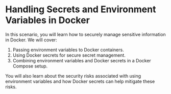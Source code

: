# Handling Secrets and Environment Variables in Docker

In this scenario, you will learn how to securely manage sensitive information in Docker. We will cover:

1. Passing environment variables to Docker containers.
2. Using Docker secrets for secure secret management.
3. Combining environment variables and Docker secrets in a Docker Compose setup.

You will also learn about the security risks associated with using environment variables and how Docker secrets can help mitigate these risks.
